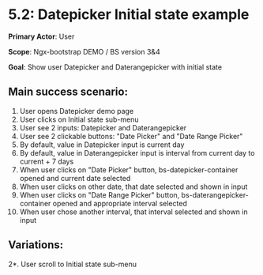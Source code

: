 5.2: Datepicker Initial state example
=====================================
**Primary Actor**: User

**Scope**: Ngx-bootstrap DEMO / BS version 3&4

**Goal**: Show user Datepicker and Daterangepicker with initial state

Main success scenario:
----------------------
1. User opens Datepicker demo page
2. User clicks on Initial state sub-menu
3. User see 2 inputs: Datepicker and Daterangepicker
4. User see 2 clickable buttons: "Date Picker" and "Date Range Picker"
5. By default, value in Datepicker input is current day
6. By default, value in Daterangepicker input is interval from current day to current + 7 days
7. When user clicks on "Date Picker" button, bs-datepicker-container opened and current date selected
8. When user clicks on other date, that date selected and shown in input
9. When user clicks on "Date Range Picker" button, bs-daterangepicker-container opened and appropriate interval selected
10. When user chose another interval, that interval selected and shown in input

Variations:
-----------
2*. User scroll to Initial state sub-menu
